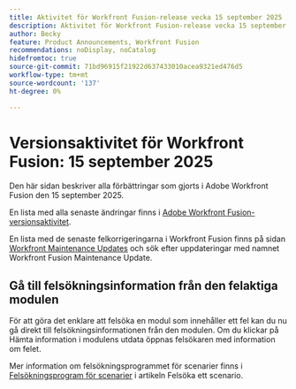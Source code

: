 ```yaml
---
title: Aktivitet för Workfront Fusion-release vecka 15 september 2025
description: Aktivitet för Workfront Fusion-release vecka 15 september 2025
author: Becky
feature: Product Announcements, Workfront Fusion
recommendations: noDisplay, noCatalog
hidefromtoc: true
source-git-commit: 71bd96915f21922d637433010acea9321ed476d5
workflow-type: tm+mt
source-wordcount: '137'
ht-degree: 0%

---
```


# Versionsaktivitet för Workfront Fusion: 15 september 2025

Den här sidan beskriver alla förbättringar som gjorts i Adobe Workfront Fusion den 15 september 2025.

En lista med alla senaste ändringar finns i [Adobe Workfront Fusion-versionsaktivitet](/help/workfront-fusion/fusion-product-releases/fusion-release-activity.md).

En lista med de senaste felkorrigeringarna i Workfront Fusion finns på sidan [Workfront Maintenance Updates](https://experienceleague.adobe.com/sv/docs/workfront-known-issues/releases/current-updates) och sök efter uppdateringar med namnet Workfront Fusion Maintenance Update.

## Gå till felsökningsinformation från den felaktiga modulen

För att göra det enklare att felsöka en modul som innehåller ett fel kan du nu gå direkt till felsökningsinformationen från den modulen. Om du klickar på Hämta information i modulens utdata öppnas felsökaren med information om felet.

Mer information om felsökningsprogrammet för scenarier finns i [Felsökningsprogram för scenarier](/help/workfront-fusion/manage-scenarios/debug-a-scenario.md#scenario-debugger) i artikeln Felsöka ett scenario.

